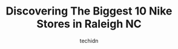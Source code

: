 ---
layout: ampstory
image: https://i0.wp.com/www.depkes.org/wp-content/uploads/2023/06/nike-0-in-raleigh-nc-1685966216.jpeg?resize=640,853
author: techidn
featured: false
description: Discover the impressive array of Nike options in Raleigh NC, where you can find 10 of the largest Nike establishments in the area. From renowned classics to hidden gems, Raleigh NC offers a 
title: Discovering The Biggest 10 Nike Stores in Raleigh NC
cover:
   title: Discovering The Biggest 10 Nike Stores in Raleigh NC
   subtitle: Rickpate
   background: https://www.depkes.org/wp-content/uploads/2023/06/nike-0-in-raleigh-nc-1685966216.jpeg

pages: 
 - layout: thirds
   top: <h1>#1 Nike Factory Store</h1>
   bottom: "<p>I caught an awesome deal. 40% off all markdown shoes and some apparel.  Additinal 15% off if you download the app. Including taxes, I got 4 pair of NIKE for $117! Plenty </p>"
   background: https://www.depkes.org/wp-content/uploads/2023/06/nike-1-in-raleigh-nc-1685966216.jpeg
   backgroundblur: true
 - layout: thirds
   top: <h1>#2 Rack Room Shoes</h1>
   bottom: "<p>8221 Brier Creek Pkwy, Raleigh, NC 27617, United States</p>"
   background: https://www.depkes.org/wp-content/uploads/2023/06/nike-2-in-raleigh-nc-1685966217.png
   cta:
      link: https://www.depkes.org/blog/discovering-the-biggest-10-nike-stores-in-raleigh-nc/
      text: Discovering The Biggest 10 Nike Stores in Raleigh NC
 - layout: thirds
   top: <h1>#3 Rack Room Shoes</h1>
   bottom: "<p>4325 Glenwood Ave Suite 1053, Raleigh, NC 27612, United States</p>"
   background: https://www.depkes.org/wp-content/uploads/2023/06/nike-3-in-raleigh-nc-1685966218.jpeg
   cta:
      link: https://www.depkes.org/blog/discovering-the-biggest-10-nike-stores-in-raleigh-nc/
      text: Discovering The Biggest 10 Nike Stores in Raleigh NC
 - layout: thirds
   top: <h1>#4 Foot Locker</h1>
   bottom: "<p>4325 Glenwood Ave Suite 1082, Raleigh, NC 27612, United States</p>"
   background: https://images.unsplash.com/photo-1533998839656-76f5e4b2bccb?ixlib=rb-4.0.3&ixid=MnwxMjA3fDB8MHxwaG90by1wYWdlfHx8fGVufDB8fHx8&auto=format&fit=crop&w=640&h=853&q=80
   cta:
      link: https://www.depkes.org/blog/discovering-the-biggest-10-nike-stores-in-raleigh-nc/
      text: Discovering The Biggest 10 Nike Stores in Raleigh NC
 - layout: thirds
   top: <h1>#5 Foot Locker</h1>
   bottom: "<p>5959 Triangle Town Blvd Suite Bu-2050, Raleigh, NC 27616, United States</p>"
   background: https://images.unsplash.com/photo-1546497974-b213c9efb599?ixlib=rb-4.0.3&ixid=MnwxMjA3fDB8MHxwaG90by1wYWdlfHx8fGVufDB8fHx8&auto=format&fit=crop&w=640&h=853&q=80
   cta:
      link: https://www.depkes.org/blog/discovering-the-biggest-10-nike-stores-in-raleigh-nc/
      text: Discovering The Biggest 10 Nike Stores in Raleigh NC
 - layout: thirds
   top: <h1>#6 Runologie</h1>
   bottom: "<p>1614 Automotive Way, Raleigh, NC 27604, United States</p>"
   background: https://images.unsplash.com/photo-1604871000636-074fa5117945?ixlib=rb-4.0.3&ixid=MnwxMjA3fDB8MHxwaG90by1wYWdlfHx8fGVufDB8fHx8&auto=format&fit=crop&w=640&h=853&q=80
   cta:
      link: https://www.depkes.org/blog/discovering-the-biggest-10-nike-stores-in-raleigh-nc/
      text: Discovering The Biggest 10 Nike Stores in Raleigh NC
 - layout: thirds
   top: <h1>#7 Finish Line</h1>
   bottom: "<p>5959 Triangle Town Blvd, Raleigh, NC 27616, United States</p>"
   background: https://images.unsplash.com/photo-1613843873231-1447db182f97?ixlib=rb-4.0.3&ixid=MnwxMjA3fDB8MHxwaG90by1wYWdlfHx8fGVufDB8fHx8&auto=format&fit=crop&w=640&h=853&q=80
   cta:
      link: https://www.depkes.org/blog/discovering-the-biggest-10-nike-stores-in-raleigh-nc/
      text: Discovering The Biggest 10 Nike Stores in Raleigh NC
 - layout: thirds
   middle: Continue reading...
   background: https://images.unsplash.com/photo-1510906594845-bc082582c8cc?ixlib=rb-4.0.3&ixid=MnwxMjA3fDB8MHxwaG90by1wYWdlfHx8fGVufDB8fHx8&auto=format&fit=crop&w=640&h=853&q=80
   cta:
      link: https://www.depkes.org/blog/discovering-the-biggest-10-nike-stores-in-raleigh-nc/
      text: Discovering The Biggest 10 Nike Stores in Raleigh NC
      
---